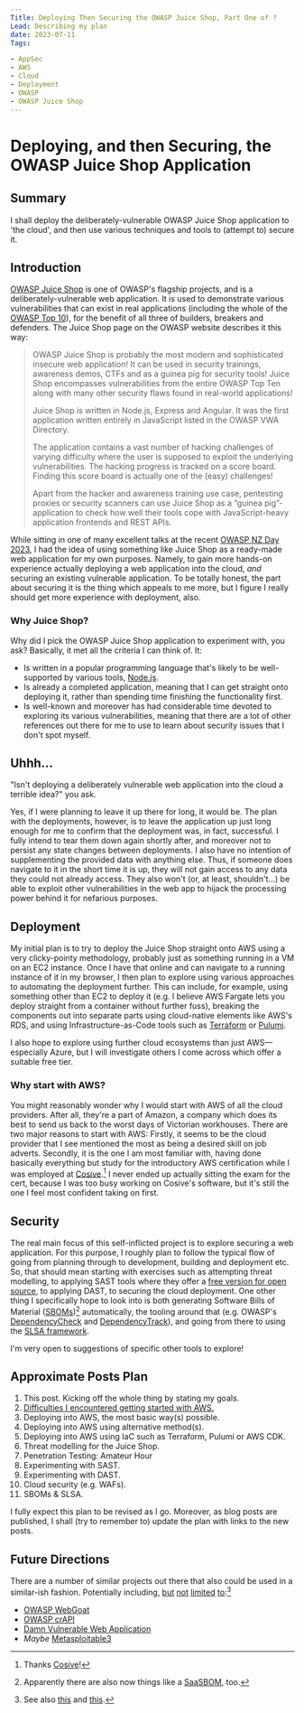 ```yaml
---
Title: Deploying Then Securing the OWASP Juice Shop, Part One of ?
Lead: Describing my plan
date: 2023-07-11
Tags:

- AppSec
- AWS
- Cloud
- Deployment
- OWASP
- OWASP Juice Shop
---
```


# Deploying, and then Securing, the OWASP Juice Shop Application

## Summary

I shall deploy the deliberately-vulnerable OWASP Juice Shop application to 'the cloud', and then use various techniques and tools to (attempt to) secure it.

## Introduction

[OWASP Juice Shop](https://owasp.org/www-project-juice-shop/) is one of OWASP's flagship projects, and is a deliberately-vulnerable web application.  It is used to demonstrate various vulnerabilities that can exist in real applications (including the whole of the [OWASP Top 10](https://owasp.org/www-project-top-ten/)), for the benefit of all three of builders, breakers and defenders.  The Juice Shop page on the OWASP website describes it this way:

> OWASP Juice Shop is probably the most modern and sophisticated insecure web application! It can be used in security trainings, awareness demos, CTFs and as a guinea pig for security tools! Juice Shop encompasses vulnerabilities from the entire OWASP Top Ten along with many other security flaws found in real-world applications!
>
> Juice Shop is written in Node.js, Express and Angular. It was the first application written entirely in JavaScript listed in the OWASP VWA Directory.
>
> The application contains a vast number of hacking challenges of varying difficulty where the user is supposed to exploit the underlying vulnerabilities. The hacking progress is tracked on a score board. Finding this score board is actually one of the (easy) challenges!
>
> Apart from the hacker and awareness training use case, pentesting proxies or security scanners can use Juice Shop as a “guinea pig”-application to check how well their tools cope with JavaScript-heavy application frontends and REST APIs.

While sitting in one of many excellent talks at the recent [OWASP NZ Day 2023](https://appsec.org.nz/conference/), I had the idea of using something like Juice Shop as a ready-made web application for my own purposes.  Namely, to gain more hands-on experience actually deploying a web application into the cloud, _and_ securing an existing vulnerable application.  To be totally honest, the part about securing it is the thing which appeals to me more, but I figure I really should get more experience with deployment, also.

### Why Juice Shop?

Why did I pick the OWASP Juice Shop application to experiment with, you ask?  Basically, it met all the criteria I can think of.  It:

- Is written in a popular programming language that's likely to be well-supported by various tools, [Node.js](https://nodejs.org/en).
- Is already a completed application, meaning that I can get straight onto deploying it, rather than spending time finishing the functionality first.
- Is well-known and moreover has had considerable time devoted to exploring its various vulnerabilities, meaning that there are a lot of other references out there for me to use to learn about security issues that I don't spot myself.

## Uhhh…

"Isn't deploying a deliberately vulnerable web application into the cloud a terrible idea?" you ask.

Yes, if I were planning to leave it up there for long, it would be.  The plan with the deployments, however, is to leave the application up just long enough for me to confirm that the deployment was, in fact, successful.  I fully intend to tear them down again shortly after, and moreover not to persist any state changes between deployments.  I also have no intention of supplementing the provided data with anything else.  Thus, if someone does navigate to it in the short time it is up, they will not gain access to any data they could not already access.  They also won't (or, at least, shouldn't...) be able to exploit other vulnerabilities in the web app to hijack the processing power behind it for nefarious purposes.

## Deployment

My initial plan is to try to deploy the Juice Shop straight onto AWS using a very clicky-pointy methodology, probably just as something running in a VM on an EC2 instance.  Once I have that online and can navigate to a running instance of it in my browser, I then plan to explore using various approaches to automating the deployment further.  This can include, for example, using something other than EC2 to deploy it (e.g. I believe AWS Fargate lets you deploy straight from a container without further fuss), breaking the components out into separate parts using cloud-native elements like AWS's RDS, and using Infrastructure-as-Code tools such as [Terraform](https://www.terraform.io/) or [Pulumi](https://www.pulumi.com/).

I also hope to explore using further cloud ecosystems than just AWS—especially Azure, but I will investigate others I come across which offer a suitable free tier.

### Why start with AWS?

You might reasonably wonder why I would start with AWS of all the cloud providers.  After all, they're a part of Amazon, a company which does its best to send us back to the worst days of Victorian workhouses.  There are two major reasons to start with AWS:  Firstly, it seems to be the cloud provider that I see mentioned the most as being a desired skill on job adverts.  Secondly, it is the one I am most familiar with, having done basically everything but study for the introductory AWS certification while I was employed at [Cosive](https://www.cosive.com/).[^ThanksCosive]  I never ended up actually sitting the exam for the cert, because I was too busy working on Cosive's software, but it's still the one I feel most confident taking on first.

[^ThanksCosive]: Thanks [Cosive](https://www.cosive.com/)!

## Security

The real main focus of this self-inflicted project is to explore securing a web application.  For this purpose, I roughly plan to follow the typical flow of going from planning through to development, building and deployment etc.  So, that should mean starting with exercises such as attempting threat modelling, to applying SAST tools where they offer a [free version for open source](https://owasp.org/www-community/Free_for_Open_Source_Application_Security_Tools), to applying DAST, to securing the cloud deployment.  One other thing I specifically hope to look into is both generating Software Bills of Material ([SBOMs](https://owasp.org/www-community/Component_Analysis#software-bill-of-materials-sbom))[^SaaSBOM] automatically, the tooling around that (e.g. OWASP's [DependencyCheck](https://owasp.org/www-project-dependency-check/) and [DependencyTrack](https://owasp.org/www-project-dependency-track/)), and going from there to using the [SLSA framework](https://slsa.dev/).

I'm very open to suggestions of specific other tools to explore!

## Approximate Posts Plan

1. This post.  Kicking off the whole thing by stating my goals.
2. [Difficulties I encountered getting started with AWS.](../OnePointFive)
3. Deploying into AWS, the most basic way(s) possible.
4. Deploying into AWS using alternative method(s).
5. Deploying into AWS using IaC such as Terraform, Pulumi or AWS CDK.
6. Threat modelling for the Juice Shop.
7. Penetration Testing:  Amateur Hour
8. Experimenting with SAST.
9. Experimenting with DAST.
10. Cloud security (e.g. WAFs).
11. SBOMs & SLSA.

I fully expect this plan to be revised as I go.  Moreover, as blog posts are published, I shall (try to remember to) update the plan with links to the new posts.

## Future Directions

There are a number of similar projects out there that also could be used in a similar-ish fashion.  Potentially including, [but](https://owasp.org/www-project-vulnerable-web-applications-directory/) [not](https://resources.infosecinstitute.com/topic/vulnerable-web-apps-from-owasp-and-others/) [limited](https://github.com/vavkamil/awesome-vulnerable-apps) [to](https://kaiiyer.github.io/awesome-vulnerable/):[^vwads]

- [OWASP WebGoat](https://owasp.org/www-project-webgoat/)
- [OWASP crAPI](https://github.com/OWASP/crAPI)
- [Damn Vulnerable Web Application](https://github.com/digininja/DVWA)
- *Maybe* [Metasploitable3](https://github.com/rapid7/metasploitable3)

[^SaaSBOM]: Apparently there are also now things like a [SaaSBOM](https://owasp.org/blog/2023/06/23/CycloneDX-v1.5.html), too.
[^vwads]:  See also [this](https://geekflare.com/practice-hacking-legally/) and [this](https://github.com/standash/damn-vulnerable-web-apps).
